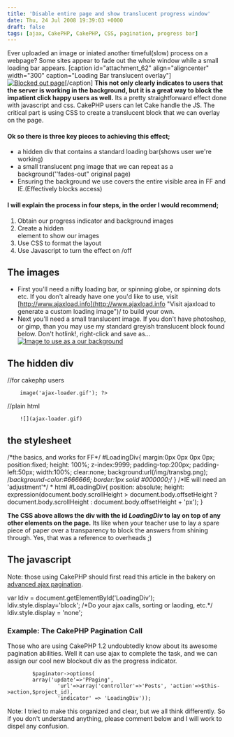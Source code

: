```yaml
---
title: 'Disable entire page and show translucent progress window'
date: Thu, 24 Jul 2008 19:39:03 +0000
draft: false
tags: [ajax, CakePHP, CakePHP, CSS, pagination, progress bar]
---
```


Ever uploaded an image or iniated another timeful(slow) process on a webpage? Some sites appear to fade out the whole window while a small loading bar appears. \[caption id="attachment_62" align="aligncenter" width="300" caption="Loading Bar translucent overlay"\][![](https://blog.edwardawebb.com/wp-content/uploads/2008/07/windowfade2-300x249.png "Blocked out page")](https://blog.edwardawebb.com/wp-content/uploads/2008/07/windowfade2.png "Example of a page using this technique")\[/caption\] **This not only clearly indicates to users that the server is working in the background, but it is a great way to block the impatient click happy users as well.** Its a pretty straightforward effect done with javascript and css. CakePHP users can let Cake handle the JS. The critical part is using CSS to create a translucent block that we can overlay on the page. 

#### Ok so there is three key pieces to achieving this effect;

*   a hidden div that contains a standard loading bar(shows user we're working)
*   a small translucent png image that we can repeat as a background(''fades-out" original page)
*   Ensuring the background we use covers the entire visible area in FF and IE.(Effectively blocks access)

#### I will explain the process in four steps, in the order I would recommend;

1.  Obtain our progress indicator and background images
2.  Create a hidden <div> element to show our images
3.  Use CSS to format the layout
4.  Use Javascript to turn the effect on /off

The images
----------

*   First you'll need a nifty loading bar, or spinning globe, or spinning dots etc. If you don't already have one you'd like to use, visit [http://www.ajaxload.info](http://www.ajaxload.info "Visit ajaxload to generate a custom loading image")/ to build your own.
*   Next you'll need a small translucent image. If you don't have photoshop, or gimp, than you may use my standard greyish translucent block found below. Don't hotlink!, right-click and save as...[![Image to use as a our background](https://blog.edwardawebb.com/wp-content/uploads/2008/07/transbg.png "Translucent grey image")](https://blog.edwardawebb.com/wp-content/uploads/2008/07/transbg.png)

The hidden div
--------------

//for cakephp users

		image('ajax-loader.gif'); ?>

//plain html

		![](ajax-loader.gif)

the stylesheet
--------------

/\*the basics, and works for FF\*/
#LoadingDiv{
	margin:0px 0px 0px 0px;
	position:fixed;
	height: 100%;
	z-index:9999;
	padding-top:200px;
	padding-left:50px;
	width:100%;
	clear:none;
	background:url(/img/transbg.png);
	/*background-color:#666666;
	border:1px solid #000000;*/
	}
/\*IE will need an 'adjustment'\*/
\* html #LoadingDiv{
     position: absolute;
     height: expression(document.body.scrollHeight > document.body.offsetHeight ? document.body.scrollHeight : document.body.offsetHeight + 'px');
	}

**The CSS above allows the div with the id _LoadingDiv_ to lay on top of any other elements on the page.** Its like when your teacher use to lay a spare piece of paper over a transparency to block the answers from shining through. Yes, that was a reference to overheads ;)

The javascript
--------------

Note: those using CakePHP should first read this article in the bakery on [advanced ajax pagination](http://bakery.cakephp.org/articles/view/advanced-pagination-1-2 "Read this article in the bakery").

var ldiv = document.getElementById('LoadingDiv');
ldiv.style.display='block';
/\*Do your ajax calls, sorting or laoding, etc.\*/
ldiv.style.display = 'none';

### Example: The CakePHP Pagination Call

Those who are using CakePHP 1.2 undoubtedly know about its awesome pagination abilities. Well it can use ajax to complete the task, and we can assign our cool new blockout div as the progress indicator.

			$paginator->options(
            array('update'=>'PPaging',
                    'url'=>array('controller'=>'Posts', 'action'=>$this->action,$project_id),
                    'indicator' => 'LoadingDiv'));

Note: I tried to make this organized and clear, but we all think differently. So if you don't understand anything, please comment below and I will work to dispel any confusion.
